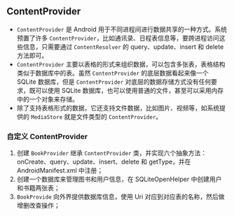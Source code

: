 ## ContentProvider

* `ContentProvider`  是 Android 用于不同进程间进行数据共享的一种方式。系统预置了许多  `ContentProvider`，比如通讯录、日程表信息等，要跨进程访问这些信息，只需要通过 `ContentResolver` 的 query、update、insert 和 delete 方法即可。
* `ContentProvider` 主要以表格的形式来组织数据，可以包含多张表，表格结构类似于数据库中的表。虽然 `ContentProvider` 的底层数据看起来像一个 SQLite 数据库，但是 `ContentProvider` 对底层的数据存储方式没有任何要求，既可以使用 SQLite 数据库，也可以使用普通的文件，甚至可以采用内存中的一个对象来存储。
* 除了支持表格形式的数据，它还支持文件数据，比如图片、视频等，如系统提供的 `MediaStore` 就是文件类型的 `ContentProvider`。



### 自定义 ContentProvider

1. 创建  `BookProvider`  继承 `ContentProvider`  类，并实现六个抽象方法：onCreate、query、update、insert、delete 和 getType，并在 AndroidManifest.xml 中注册；
2. 创建一个数据库来管理图书和用户信息，在 SQLiteOpenHelper 中创建用户和书籍两张表；
3. `BookProvide` 向外界提供数据库信息，使用 Uri 对应到对应表的名称，然后做增删改查操作；